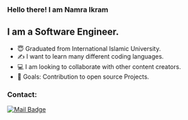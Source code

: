 ### Hello there! I am Namra Ikram
## I am a Software Engineer.
- :innocent: Graduated from International Islamic University.
- :writing_hand: I want to learn many different coding languages.
- 💻 I am looking to collaborate with other content creators.
- 📝 Goals: Contribution to open source Projects.
 ### Contact: 
  [![Mail Badge](https://img.shields.io/badge/-islempenywis-c0392b?style=flat&labelColor=c0392b&logo=gmail&logoColor=white)](mailto:namraikram78@gmail.com)
  
 
